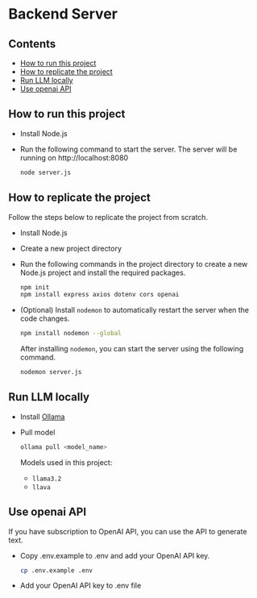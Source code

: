 # Backend Server

## Contents

- [How to run this project](#how-to-run-this-project)
- [How to replicate the project](#how-to-replicate-the-project)
- [Run LLM locally](#run-llm-locally)
- [Use openai API](#use-openai-api)

## How to run this project

- Install Node.js
- Run the following command to start the server.
  The server will be running on http://localhost:8080

  ```bash
  node server.js
  ```

## How to replicate the project

Follow the steps below to replicate the project from scratch.

- Install Node.js
- Create a new project directory
- Run the following commands in the project directory to create a new Node.js project and install the required packages.

  ```bash
  npm init
  npm install express axios dotenv cors openai
  ```

- (Optional) Install `nodemon` to automatically restart the server when the code changes.

  ```bash
  npm install nodemon --global
  ```

  After installing `nodemon`, you can start the server using the following command.

  ```bash
  nodemon server.js
  ```

## Run LLM locally

- Install [Ollama](https://ollama.com/download)
- Pull model

  ```bash
  ollama pull <model_name>
  ```

  Models used in this project:

  - `llama3.2`
  - `llava`

## Use openai API

If you have subscription to OpenAI API, you can use the API to generate text.

- Copy .env.example to .env and add your OpenAI API key.

  ```bash
  cp .env.example .env
  ```

- Add your OpenAI API key to .env file
